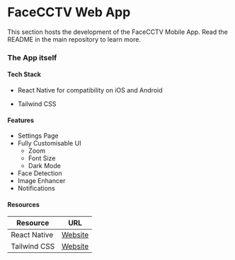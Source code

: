 # FaceCCTV Web App

This section hosts the development of the FaceCCTV Mobile App. Read the README in the main repository to learn more.

### The App itself

#### Tech Stack

- React Native for compatibility on iOS and Android

- Tailwind CSS

#### Features

- Settings Page
- Fully Customisable UI
  - Zoom
  - Font Size
  - Dark Mode
- Face Detection
- Image Enhancer
- Notifications

#### Resources

| Resource     | URL                                                     |
| ------------ | ------------------------------------------------------- |
| React Native | [Website](https://reactnative.dev/docs/getting-started) |
| Tailwind CSS | [Website](https://tailwindcss.com)                      |
